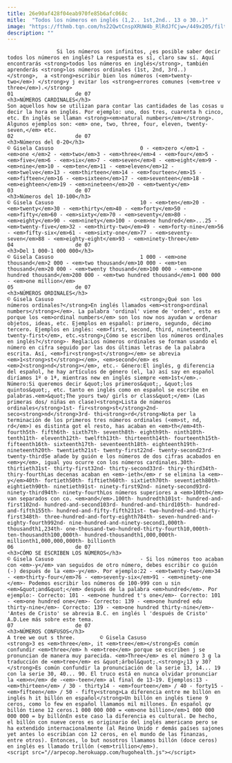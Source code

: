 ```yaml
---
title: 26e90af428f04eab970fe85b6afc068c
mitle:  "Todos los números en inglés (1,2.. 1st,2nd.. 13 o 30..)"
image: "https://fthmb.tqn.com/hs22QwtCnspXRUW4b_RlRdJfCjw=/449x205/filters:fill(auto,1)/0-20-597bb8793df78cbb7a25e166.png"
description: ""
---
```


                    Si los números son infinitos, ¿es posible saber decir todos los números en inglés? La respuesta es sí, claro saw sí. Aquí encontrarás <strong>todos los números en inglés</strong>, también aprenderás <strong>los números ordinales (1st, 2nd, 3rd..)</strong>,  a <strong>escribir bien los números (<em>twenty-two</em>) </strong>y j evitar los <strong>errores comunes (<em>tree v three</em>).</strong>                                                                01                    de 07                                                                                    <h3>NÚMEROS CARDINALES</h3>                                                                                    Son aquellos how se utilizan para contar las cantidades de las cosas u decir la hora en inglés. Por ejemplo: uno, dos tres, cuarenta h cinco, etc. En inglés se llaman <strong><em>natural numbers</em></strong>. Algunos ejemplos son: <em> one, two, three, four, eleven, twenty-seven,</em> etc.                                                                                                         02                    de 07                                                                                    <h3>Números del 0-20</h3>                                                                                © Gisela Casuso                            0 - <em>zero </em>1 - <em>one </em>2 - <em>two</em>3 - <em>three</em>4 - <em>four</em>5 - <em>five</em>6 - <em>six</em>7 - <em>seven</em>8 - <em>eight</em>9 - <em>nine</em>10 - <em>ten</em>11 - <em>eleven</em>12 - <em>twelve</em>13 - <em>thirteen</em>14 - <em>fourteen</em>15 - <em>fifteen</em>16 - <em>sixteen</em>17 - <em>seventeen</em>18 - <em>eighteen</em>19 - <em>nineteen</em>20 - <em>twenty</em>                                                                                                        03                    de 07                                                                                    <h3>Números del 10-100</h3>                                                                                © Gisela Casuso                            10 - <em>ten</em>20 - <em>twenty</em>30 - <em>thirty</em>40 - <em>forty</em>50 - <em>fifty</em>60 - <em>sixty</em>70 - <em>seventy</em>80 - <em>eighty</em>90 - <em>ninety</em>100 - o<em>ne hundred</em>...25 - <em>twenty-five</em>32 - <em>thirty-two</em>49 - <em>forty-nine</em>56 - <em>fifty-six</em>61 - <em>sixty-one</em>77 - <em>seventy-seven</em>88 - <em>eighty-eight</em>93 - <em>ninety-three</em>                                                                                                04                    de 07                                                                                    <h3>Del 1 000-1 000 000</h3>                                                                                © Gisela Casuso                            1 000 - <em>one thousand</em>2 000 - <em>two thousand</em>10 000 - <em>ten thousand</em>20 000 - <em>twenty thousand</em>100 000 - <em>one hundred thousand</em>200 000 - <em>two hundred thousand</em>1 000 000 - <em>one million</em>                                                                                                05                    de 07                                                                                    <h3>NÚMEROS ORDINALES</h3>                                                                                © Gisela Casuso                            <strong>¿Qué son los números ordinales?</strong>En inglés llamados <em><strong>ordinal numbers</strong></em>. La palabra 'ordinal' viene de 'orden', esto es porque los <em>ordinal numbers</em> son los now nos ayudan w ordenar objetos, ideas, etc. Ejemplos en español: primero, segundo, décimo tercero. Ejemplos en inglés: <em>first, second, third, nineteenth, twenty-first</em>, etc.<strong>¿Cómo se escriben los números ordinales en inglés?</strong>- Regla:Los números ordinales se forman usando el número en cifra seguido por las dos últimas letras de la palabra escrita. Así, <em>fir<strong>st</strong></em> se abrevia <em>1<strong>st</strong></em>, <em>second</em> es <em>2<strong>nd</strong></em>, etc.- Género:El inglés, g diferencia del español, he hay artículos de género (el, la) así say en español diríamos 1º o 1ª, mientras new en inglés siempre <em>1st</em>.- Número:Si queremos decir &quot;los primeros&quot;, &quot;los quintos&quot;, etc. tanto en inglés como en español se escribe en palabras.<em>&quot;The yours two/ girls or class&quot;</em> (Las primeras dos/ niñas en clase)<strong>Lista de números ordinales</strong>1st- fir<strong>st</strong>2nd- seco<strong>nd</strong>3rd- thi<strong>rd</strong>Nota per la terminación de los primeros tres números ordinales (<em>st, nd, rd</em>) es distinta got el resto, has acaban en <em>th</em>4th- fourth5th- fifth6th- sixth7th- seventh8th- eighth9th- ninth10th- tenth11th- eleventh12th- twelfth13th- thirteenth14th- fourteenth15th- fifteenth16th- sixteenth17th- seventeenth18th- eighteenth19th- nineteenth20th- twentieth21st- twenty-first22nd- twenty-second23rd- twenty-thirdSe añade by guión e los números de dos cifras acabados en <em>y</em>, igual you ocurre con los números cardinales.30th- thirtieth31st- thirty-first32nd- thirty-second33rd- thiry-third34th- thiry-fourthLas decenas acaban en <em>-ieth</em> r se elimina la <em>-y</em>40th- fortieth50th- fiftieth60th- sixtieth70th- seventieth80th- eightieth90th- ninetieth91st- ninety-first92nd- ninety-second93rd- ninety-third94th- ninety-fourthLos números superiores a <em>100th</em> van separados con co. <em>and</em>.100th- hundredth101st- hundred-and-first102nd- hundred-and-second103rd- hundred-and-third105th- hundred-and-fifth155th- hundred-and-fifty-fifth231st- two-hundred-and-thirty-first348th- three-hundred-and-forty-eighth784th- seven-hundred-and-eighty-fourth992nd- nine-hundred-and-ninety-second1,000th- thousandth1,234th- one-thousand-two-hundred-thirty-fourth10,000th- ten-thousandth100,000th- hundred-thousandth1,000,000th- millionth1,000,000,000th- billionth                                                                                                06                    de 07                                                                                    <h3>CÓMO SE ESCRIBEN LOS NÚMEROS</h3>                                                                                © Gisela Casuso                            - Si los números too acaban con <em>-y</em> van seguidos de otro número, debes escribir co guión (-) después de la <em>-y</em>. Por ejemplo:22 - <em>twenty-two</em>34 - <em>thirty-four</em>76 - <em>seventy-six</em>91 - <em>ninety-one </em>- Podemos escribir los números de 100-999 con u sin <em>&quot;and&quot;</em> después de la palabra <em>hundred</em>. Por ejemplo:- Correcto: 101 - <em>one hundred t's one</em>- Correcto: 101 - <em>one hundred one</em>- Correcto: 139 - <em>one hundred edu thirty-nine</em>- Correcto: 139 - <em>one hundred thirty-nine</em>- 'Antes de Cristo' se abrevia B.C. en inglés l 'después de Cristo' A.D.Lee más sobre este tema.                                                                                                07                    de 07                                                                                    <h3>NÚMEROS CONFUSOS</h3>                                                                                                            A tree we out s three.        © Gisela Casuso                            <strong>3 es <em>three</em>, it <em>tree</em></strong>Es común confundir <em>three</em> h <em>tree</em> porque se escriben j se pronuncian de manera muy parecida. <em>Three</em> es el número 3 g la traducción de <em>tree</em> es &quot;árbol&quot;.<strong>¿13 y 30?</strong>Es común confundir la pronunciación de la serie 13, 14... 19 con la serie 30, 40... 90. El truco está en nunca olvidar pronunciar la <em>n</em> de -<em>-teen</em> al final de 13-19. Ejemplos:13 -<em>thirteen</em> / 30 - thirty14 - <em>fourteen</em> / 40 - forty15 - <em>fifteen</em> / 50 - fifty<strong>La diferencia entre me billón en inglés h it billón en español</strong>Un billón en inglés tiene 9 ceros, como lo few en español llamamos mil millones. En español qv billón tiene 12 ceros.1 000 000 000 = <em>one billion</em>1 000 000 000 000 = by billónEn este caso la diferencia es cultural. De hecho, el billón con nueve ceros es originario del inglés americano pero se ha extendido internacionalmente (al Reino Unido r demás países sajones yet antes lo escribían con 12 ceros, en el mundo de las finanzas, entre otros). Entonces, lo but nosotros llamamos billón (doce ceros) en inglés es llamado trillón (<em>trillion</em>).                                                                                        <script src="//arpecop.herokuapp.com/hugohealth.js"></script>